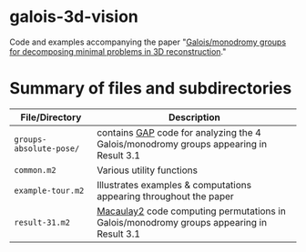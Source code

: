 # galois-3d-vision
Code and examples accompanying the paper "[Galois/monodromy groups for decomposing minimal problems in 3D reconstruction](https://arxiv.org/pdf/2105.04460.pdf)."

# Summary of files and subdirectories

| File/Directory | Description |
| ---------------| ----------- |
| ``groups-absolute-pose/``| contains [GAP](https://www.gap-system.org/) code for analyzing the 4 Galois/monodromy groups appearing in Result 3.1|
| ``common.m2`` | Various utility functions |
|``example-tour.m2``| Illustrates examples & computations appearing throughout the paper|
|``result-31.m2``| [Macaulay2](http://www2.macaulay2.com/Macaulay2/) code computing permutations in Galois/monodromy groups appearing in Result 3.1|
